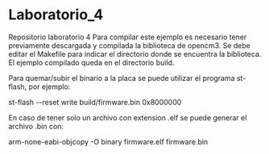 # Laboratorio_4
Repositorio laboratorio 4
Para compilar este ejemplo es necesario tener previamente descargada y compilada
la biblioteca de opencm3. Se debe editar el Makefile para indicar el directorio
donde se encuentra la biblioteca. El ejemplo compilado queda en el directorio build.

Para quemar/subir el binario a la placa se puede utilizar el programa st-flash, por ejemplo:

st-flash --reset write build/firmware.bin 0x8000000

En caso de tener solo un archivo con extension .elf se puede generar el archivo .bin con:

arm-none-eabi-objcopy -O binary firmware.elf  firmware.bin
